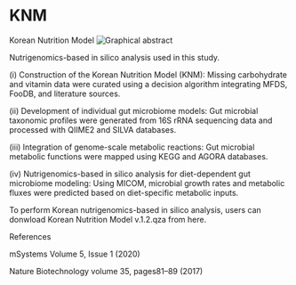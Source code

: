 # KNM
Korean Nutrition Model 
![Graphical abstract](https://github.com/user-attachments/assets/1865c27b-f615-4523-9593-204145160baa)


Nutrigenomics-based in silico analysis used in this study. 


(i) Construction of the Korean Nutrition Model (KNM): Missing carbohydrate and vitamin data were curated using a decision algorithm integrating MFDS, FooDB, and literature sources. 


(ii) Development of individual gut microbiome models: Gut microbial taxonomic profiles were generated from 16S rRNA sequencing data and processed with QIIME2 and SILVA databases. 


(iii) Integration of genome-scale metabolic reactions: Gut microbial metabolic functions were mapped using KEGG and AGORA databases. 


(iv) Nutrigenomics-based in silico analysis for diet-dependent gut microbiome modeling: Using MICOM, microbial growth rates and metabolic fluxes were predicted based on diet-specific metabolic inputs. 



To perform Korean nutrigenomics-based in silico analysis, users can donwload Korean Nutrition Model v.1.2.qza from here. 




References


mSystems Volume 5, Issue 1 (2020)


Nature Biotechnology volume 35, pages81–89 (2017)

